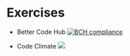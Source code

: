 # Exercises

- Better Code Hub
[![BCH compliance](https://bettercodehub.com/edge/badge/Bezsilny/Exercises?branch=master)](https://bettercodehub.com/)

- Code Climate
<a href="https://codeclimate.com/github/Bezsilny/Exercises/maintainability"><img src="https://api.codeclimate.com/v1/badges/32e08da47f7aed37fe1c/maintainability" /></a>
